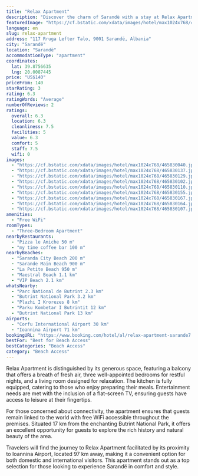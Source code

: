 ```yaml
---
title: "Relax Apartment"
description: "Discover the charm of Sarandë with a stay at Relax Apartment, a prime choice for travelers seeking comfort and convenience."
featuredImage: "https://cf.bstatic.com/xdata/images/hotel/max1024x768/465830040.jpg?k=9104edc3b5eddf1ce9ae00bd23c52d4ce537dc70d6bc9eb13eb8008fc549eeed&o=&hp=1"
language: en
slug: relax-apartment
address: "117 Rruga Lefter Talo, 9001 Sarandë, Albania"
city: "Sarandë"
location: "Sarandë"
accommodationType: "apartment"
coordinates:
  lat: 39.8756635
  lng: 20.0087445
price: "US$140"
priceFrom: 140
starRating: 3
rating: 6.3
ratingWords: "Average"
numberOfReviews: 2
ratings:
  overall: 6.3
  location: 6.3
  cleanliness: 7.5
  facilities: 5
  value: 6.3
  comfort: 5
  staff: 7.5
  wifi: 0
images:
  - "https://cf.bstatic.com/xdata/images/hotel/max1024x768/465830040.jpg?k=9104edc3b5eddf1ce9ae00bd23c52d4ce537dc70d6bc9eb13eb8008fc549eeed&o=&hp=1"
  - "https://cf.bstatic.com/xdata/images/hotel/max1024x768/465830137.jpg?k=f150fbc8420e4a97219de07286c3a3c19961aab94d6a0e262f073306f83d09e5&o=&hp=1"
  - "https://cf.bstatic.com/xdata/images/hotel/max1024x768/465830129.jpg?k=2f686d54b9a8b3fd8ef48394b5b0ed99034757b3c145c0797e02e0c3db2d3497&o=&hp=1"
  - "https://cf.bstatic.com/xdata/images/hotel/max1024x768/465830102.jpg?k=1108c4d7630a5093ca68a9d836545fab5e8b8d0ceeb8e6462f8f945f57bcc135&o=&hp=1"
  - "https://cf.bstatic.com/xdata/images/hotel/max1024x768/465830110.jpg?k=fadf008e91af393ff951bd047824ed5cea38dfa8c4bf55f6622a17fcefbc3119&o=&hp=1"
  - "https://cf.bstatic.com/xdata/images/hotel/max1024x768/465830155.jpg?k=52417f79ef2c1255b8679e5d30e01853e023272eb711cb921a2352ae7633658c&o=&hp=1"
  - "https://cf.bstatic.com/xdata/images/hotel/max1024x768/465830167.jpg?k=af88218b1671d51381511169e493abcd7a19be6d341649181a4d1dfbb68b13ef&o=&hp=1"
  - "https://cf.bstatic.com/xdata/images/hotel/max1024x768/465830164.jpg?k=f8e093e506fae1a7f69be9619e4727323d5a3ccb25e43ac5ee57c0defa5bfaf6&o=&hp=1"
  - "https://cf.bstatic.com/xdata/images/hotel/max1024x768/465830107.jpg?k=7a5e7716353f30cb38a1cf1ccd74e2c00bd71e64d520c5873c7f04ecdbd88394&o=&hp=1"
amenities:
  - "Free WiFi"
roomTypes:
  - "Three-Bedroom Apartment"
nearbyRestaurants:
  - "Pizza le Amiche 50 m"
  - "my time coffee bar 100 m"
nearbyBeaches:
  - "Saranda City Beach 200 m"
  - "Sarande Main Beach 900 m"
  - "La Petite Beach 950 m"
  - "Maestral Beach 1.1 km"
  - "VIP Beach 2.1 km"
whatsNearby:
  - "Parc National de Butrint 2.3 km"
  - "Butrint National Park 3.2 km"
  - "Plazhi I Krorezes 8 km"
  - "Parku Kombetar I Butrintit 12 km"
  - "Butrint National Park 13 km"
airports:
  - "Corfu International Airport 30 km"
  - "Ioannina Airport 71 km"
bookingURL: "https://www.booking.com/hotel/al/relax-apartment-sarande7.en-gb.html?aid=8035640"
bestFor: "Best for Beach Access"
bestCategories: "Beach Access"
category: "Beach Access"
---
```


Relax Apartment is distinguished by its generous space, featuring a balcony that offers a breath of fresh air, three well-appointed bedrooms for restful nights, and a living room designed for relaxation. The kitchen is fully equipped, catering to those who enjoy preparing their meals. Entertainment needs are met with the inclusion of a flat-screen TV, ensuring guests have access to leisure at their fingertips.

For those concerned about connectivity, the apartment ensures that guests remain linked to the world with free WiFi accessible throughout the premises. Situated 17 km from the enchanting Butrint National Park, it offers an excellent opportunity for guests to explore the rich history and natural beauty of the area.

Travelers will find the journey to Relax Apartment facilitated by its proximity to Ioannina Airport, located 97 km away, making it a convenient option for both domestic and international visitors. This apartment stands out as a top selection for those looking to experience Sarandë in comfort and style.